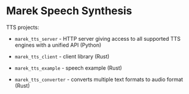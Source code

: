 # Marek Speech Synthesis

TTS projects:

- `marek_tts_server` - HTTP server giving access to all supported TTS engines with a unified API (Python)
- `marek_tts_client` - client library (Rust)

- `marek_tts_example` - speech example (Rust)
- `marek_tts_converter` - converts multiple text formats to audio format (Rust)

